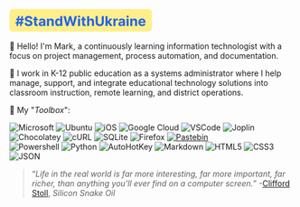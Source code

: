 [![Stand With Ukraine](https://raw.githubusercontent.com/vshymanskyy/StandWithUkraine/main/badges/StandWithUkraine.svg)](https://stand-with-ukraine.pp.ua)

👋 Hello! I'm Mark, a continuously learning information technologist with a focus on project management, process automation, and documentation. 

:school: I work in K-12 public education as a systems administrator where I help manage, support, and integrate educational technology solutions into classroom instruction, remote learning, and district operations. 


🧰 My "_Toolbox_":

![Microsoft](https://img.shields.io/badge/-Microsoft-5E5E5E?logo=microsoft)
![Ubuntu](https://img.shields.io/badge/-Ubuntu-E95420?logo=ubuntu&labelColor=white)
![iOS](https://img.shields.io/badge/-Apple-000000?logo=ios)
![Google Cloud](https://img.shields.io/badge/-Google%20Cloud-4285F4?logo=googlecloud&labelColor=white)
![VSCode](https://img.shields.io/badge/-VSCode-007ACC?logo=visualstudiocode)
![Joplin](https://img.shields.io/badge/-Joplin-1071D3?logo=joplin)
![Chocolatey](https://img.shields.io/badge/-Chocolatey-80B5E3?logo=chocolatey&labelColor=white)
![cURL](https://img.shields.io/badge/-cURL-073551?logo=curl)
![SQLite](https://img.shields.io/badge/-SQLite-003B57?logo=sqlite)
![Firefox](https://img.shields.io/badge/-Firefox-FF7139?logo=firefoxbrowser&labelColor=white)
[![Pastebin](https://img.shields.io/badge/-Pastebin-02456C?logo=pastebin)](https://pastebin.com/u/mlot)<br>
![Powershell](https://img.shields.io/badge/-Powershell-5391FE?logo=powershell&labelColor=white)
![Python](https://img.shields.io/badge/-Python-3776AB?logo=python&labelColor=white)
![AutoHotKey](https://img.shields.io/badge/-AutoHotKey-334455?logo=autohotkey)
![Markdown](https://img.shields.io/badge/-Markdown-000000?logo=markdown)
![HTML5](https://img.shields.io/badge/-HTML5-E34F26?logo=html5&labelColor=white)
![CSS3](https://img.shields.io/badge/-CSS3-1572B6?logo=css3)
![JSON](https://img.shields.io/badge/-JSON-000000?logo=json)<br>


> “_Life in the real world is far more interesting, far more important, far richer, than anything you'll ever find on a computer screen._” -[Clifford Stoll](https://en.wikipedia.org/wiki/Clifford_Stoll), _Silicon Snake Oil_
